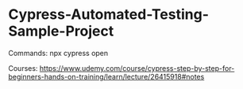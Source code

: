 # Cypress-Automated-Testing-Sample-Project

Commands:
npx cypress open

Courses:
https://www.udemy.com/course/cypress-step-by-step-for-beginners-hands-on-training/learn/lecture/26415918#notes
